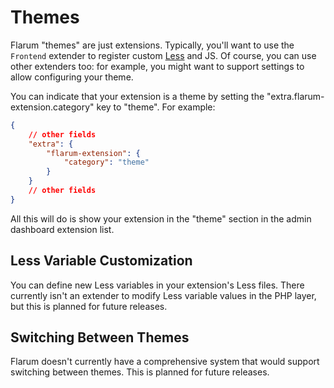 # Themes

Flarum "themes" are just extensions. Typically, you'll want to use the `Frontend` extender to register custom [Less](https://lesscss.org/#overview) and JS.
Of course, you can use other extenders too: for example, you might want to support settings to allow configuring your theme.

You can indicate that your extension is a theme by setting the "extra.flarum-extension.category" key to "theme". For example:

```json
{
    // other fields
    "extra": {
        "flarum-extension": {
            "category": "theme"
        }
    }
    // other fields
}
```

All this will do is show your extension in the "theme" section in the admin dashboard extension list.

## Less Variable Customization

You can define new Less variables in your extension's Less files. There currently isn't an extender to modify Less variable values in the PHP layer, but this is planned for future releases.

## Switching Between Themes

Flarum doesn't currently have a comprehensive system that would support switching between themes. This is planned for future releases.
